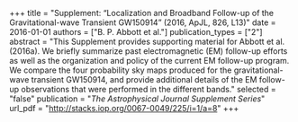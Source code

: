 +++
title = "Supplement: “Localization and Broadband Follow-up of the Gravitational-wave Transient GW150914” (2016, ApJL, 826, L13)"
date = 2016-01-01
authors = ["B. P. Abbott et al."]
publication_types = ["2"]
abstract = "This Supplement provides supporting material for Abbott et al. (2016a). We briefly summarize past electromagnetic (EM) follow-up efforts as well as the organization and policy of the current EM follow-up program. We compare the four probability sky maps produced for the gravitational-wave transient GW150914, and provide additional details of the EM follow-up observations that were performed in the different bands."
selected = "false"
publication = "*The Astrophysical Journal Supplement Series*"
url_pdf = "http://stacks.iop.org/0067-0049/225/i=1/a=8"
+++

